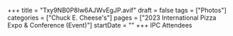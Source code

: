 +++
title = "Txy9NB0P8lw6AJWvEgJP.avif"
draft = false
tags = ["Photos"]
categories = ["Chuck E. Cheese's"]
pages = ["2023 International Pizza Expo & Conference (Event)"]
startDate = ""
+++
IPC Attendees
